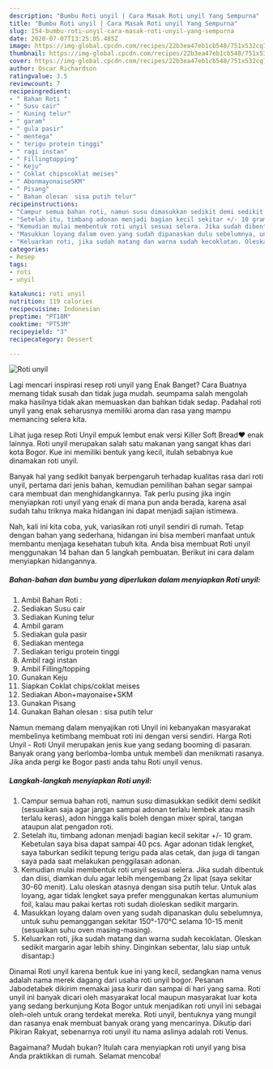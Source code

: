```yaml
---
description: "Bumbu Roti unyil | Cara Masak Roti unyil Yang Sempurna"
title: "Bumbu Roti unyil | Cara Masak Roti unyil Yang Sempurna"
slug: 154-bumbu-roti-unyil-cara-masak-roti-unyil-yang-sempurna
date: 2020-07-07T13:25:05.485Z
image: https://img-global.cpcdn.com/recipes/22b3ea47eb1cb548/751x532cq70/roti-unyil-foto-resep-utama.jpg
thumbnail: https://img-global.cpcdn.com/recipes/22b3ea47eb1cb548/751x532cq70/roti-unyil-foto-resep-utama.jpg
cover: https://img-global.cpcdn.com/recipes/22b3ea47eb1cb548/751x532cq70/roti-unyil-foto-resep-utama.jpg
author: Oscar Richardson
ratingvalue: 3.5
reviewcount: 7
recipeingredient:
- " Bahan Roti "
- " Susu cair"
- " Kuning telur"
- " garam"
- " gula pasir"
- " mentega"
- " terigu protein tinggi"
- " ragi instan"
- " Fillingtopping"
- " Keju"
- " Coklat chipscoklat meises"
- " AbonmayonaiseSKM"
- " Pisang"
- " Bahan olesan  sisa putih telur"
recipeinstructions:
- "Campur semua bahan roti, namun susu dimasukkan sedikit demi sedikit (sesuaikan saja agar jangan sampai adonan terlalu lembek atau masih terlalu keras), adon hingga kalis boleh dengan mixer spiral, tangan ataupun alat pengadon roti."
- "Setelah itu, timbang adonan menjadi bagian kecil sekitar +/- 10 gram. Kebetulan saya bisa dapat sampai 40 pcs. Agar adonan tidak lengket, saya taburkan sedikit tepung terigu pada alas cetak, dan juga di tangan saya pada saat melakukan penggilasan adonan."
- "Kemudian mulai membentuk roti unyil sesuai selera. Jika sudah dibentuk dan diisi, diamkan dulu agar lebih mengembang 2x lipat (saya sekitar 30-60 menit). Lalu oleskan atasnya dengan sisa putih telur. Untuk alas loyang, agar tidak lengket saya prefer menggunakan kertas alumunium foil, kalau mau pakai kertas roti sudah dioleskan sedikit margarin."
- "Masukkan loyang dalam oven yang sudah dipanaskan dulu sebelumnya, untuk suhu pemanggangan sekitar 150°-170°C selama 10-15 menit (sesuaikan suhu oven masing-masing)."
- "Keluarkan roti, jika sudah matang dan warna sudah kecoklatan. Oleskan sedikit margarin agar lebih shiny. Dinginkan sebentar, lalu siap untuk disantap:)"
categories:
- Resep
tags:
- roti
- unyil

katakunci: roti unyil 
nutrition: 119 calories
recipecuisine: Indonesian
preptime: "PT18M"
cooktime: "PT53M"
recipeyield: "3"
recipecategory: Dessert

---
```



![Roti unyil](https://img-global.cpcdn.com/recipes/22b3ea47eb1cb548/751x532cq70/roti-unyil-foto-resep-utama.jpg)

Lagi mencari inspirasi resep roti unyil yang Enak Banget? Cara Buatnya memang tidak susah dan tidak juga mudah. seumpama salah mengolah maka hasilnya tidak akan memuaskan dan bahkan tidak sedap. Padahal roti unyil yang enak seharusnya memiliki aroma dan rasa yang mampu memancing selera kita.

Lihat juga resep Roti Unyil empuk lembut enak versi Killer Soft Bread❤️ enak lainnya. Roti unyil merupakan salah satu makanan yang sangat khas dari kota Bogor. Kue ini memiliki bentuk yang kecil, itulah sebabnya kue dinamakan roti unyil.

Banyak hal yang sedikit banyak berpengaruh terhadap kualitas rasa dari roti unyil, pertama dari jenis bahan, kemudian pemilihan bahan segar sampai cara membuat dan menghidangkannya. Tak perlu pusing jika ingin menyiapkan roti unyil yang enak di mana pun anda berada, karena asal sudah tahu triknya maka hidangan ini dapat menjadi sajian istimewa.


Nah, kali ini kita coba, yuk, variasikan roti unyil sendiri di rumah. Tetap dengan bahan yang sederhana, hidangan ini bisa memberi manfaat untuk membantu menjaga kesehatan tubuh kita. Anda bisa membuat Roti unyil menggunakan 14 bahan dan 5 langkah pembuatan. Berikut ini cara dalam menyiapkan hidangannya.

<!--inarticleads1-->

##### Bahan-bahan dan bumbu yang diperlukan dalam menyiapkan Roti unyil:

1. Ambil  Bahan Roti :
1. Sediakan  Susu cair
1. Sediakan  Kuning telur
1. Ambil  garam
1. Sediakan  gula pasir
1. Sediakan  mentega
1. Sediakan  terigu protein tinggi
1. Ambil  ragi instan
1. Ambil  Filling/topping
1. Gunakan  Keju
1. Siapkan  Coklat chips/coklat meises
1. Sediakan  Abon+mayonaise+SKM
1. Gunakan  Pisang
1. Gunakan  Bahan olesan : sisa putih telur


Namun memang dalam menyajikan roti Unyil ini kebanyakan masyarakat membelinya ketimbang membuat roti ini dengan versi sendiri. Harga Roti Unyil - Roti Unyil merupakan jenis kue yang sedang booming di pasaran. Banyak orang yang berlomba-lomba untuk membeli dan menikmati rasanya. Jika anda pergi ke Bogor pasti anda tahu Roti unyil venus. 

<!--inarticleads2-->

##### Langkah-langkah menyiapkan Roti unyil:

1. Campur semua bahan roti, namun susu dimasukkan sedikit demi sedikit (sesuaikan saja agar jangan sampai adonan terlalu lembek atau masih terlalu keras), adon hingga kalis boleh dengan mixer spiral, tangan ataupun alat pengadon roti.
1. Setelah itu, timbang adonan menjadi bagian kecil sekitar +/- 10 gram. Kebetulan saya bisa dapat sampai 40 pcs. Agar adonan tidak lengket, saya taburkan sedikit tepung terigu pada alas cetak, dan juga di tangan saya pada saat melakukan penggilasan adonan.
1. Kemudian mulai membentuk roti unyil sesuai selera. Jika sudah dibentuk dan diisi, diamkan dulu agar lebih mengembang 2x lipat (saya sekitar 30-60 menit). Lalu oleskan atasnya dengan sisa putih telur. Untuk alas loyang, agar tidak lengket saya prefer menggunakan kertas alumunium foil, kalau mau pakai kertas roti sudah dioleskan sedikit margarin.
1. Masukkan loyang dalam oven yang sudah dipanaskan dulu sebelumnya, untuk suhu pemanggangan sekitar 150°-170°C selama 10-15 menit (sesuaikan suhu oven masing-masing).
1. Keluarkan roti, jika sudah matang dan warna sudah kecoklatan. Oleskan sedikit margarin agar lebih shiny. Dinginkan sebentar, lalu siap untuk disantap:)


Dinamai Roti unyil karena bentuk kue ini yang kecil, sedangkan nama venus adalah nama merek dagang dari usaha roti unyil bogor. Pesanan Jabodetabek dikirim memakai jasa kurir dan sampai di hari yang sama. Roti unyil ini banyak dicari oleh masyarakat local maupun masyarakat luar kota yang sedang berkunjung Kota Bogor untuk menjadikan roti unyil ini sebagai oleh-oleh untuk orang terdekat mereka. Roti unyil, bentuknya yang mungil dan rasanya enak membuat banyak orang yang mencarinya. Dikutip dari Pikiran Rakyat, sebenarnya roti unyil itu nama aslinya adalah roti Venus. 

Bagaimana? Mudah bukan? Itulah cara menyiapkan roti unyil yang bisa Anda praktikkan di rumah. Selamat mencoba!
